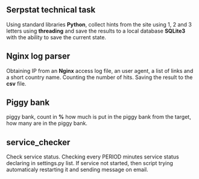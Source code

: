 ## Serpstat technical task

Using standard libraries **Python**, collect hints from the site using 1, 2 and 3 letters using **threading** and save the results to a local database **SQLite3** with the ability to save the current state.

## Nginx log parser

Obtaining IP from an **Nginx** access log file, an user agent, a list of links and a short country name. Counting the number of hits. Saving the result to the **csv** file.

## Piggy bank

piggy bank, count in **%** how much is put in the piggy bank from the target, how many are in the piggy bank.

## service_checker

Check service status.
Checking every PERIOD minutes service status declaring in settings.py list.
If service not started, then script trying automaticaly restarting it
and sending message on email.

